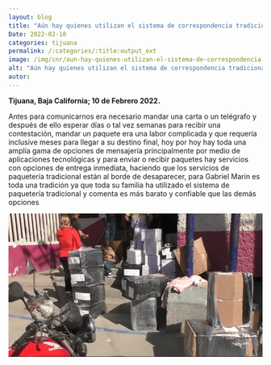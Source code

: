 ```yaml
---
layout: blog
title: "Aún hay quienes utilizan el sistema de correspondencia tradicional"
Date: 2022-02-10
categories: tijuana
permalink: /:categories/:title:output_ext
image: /img/cnr/aun-hay-quienes-utilizan-el-sistema-de-correspondencia-tradicional.png
alt: "Aún hay quienes utilizan el sistema de correspondencia tradicional"
autor:
---
```


**Tijuana, Baja California; 10 de Febrero 2022.** 

Antes para comunicarnos era necesario mandar una carta o un telégrafo y después de ello esperar días o tal vez semanas para recibir una contestación, mandar un paquete era una labor complicada y que requería inclusive meses para llegar a su destino final, hoy por hoy hay toda una amplia gama de opciones de mensajería principalmente por medio de aplicaciones tecnológicas y para enviar o recibir paquetes hay servicios con opciones de entrega inmediata, haciendo que los servicios de paquetería tradicional están al borde de desaparecer, para Gabriel Marin es toda una tradición ya que toda su familia ha utilizado el sistema de paquetería tradicional y comenta es más barato y confiable que las demás opciones 

<div id="carouselExampleSlidesOnly" class="carousel slide" data-ride="carousel">
  <div class="carousel-inner">
    <div class="carousel-item active">
       <img class="d-block w-100" src="/img/cnr/aun-hay-quienes-utilizan-el-sistema-de-correspondencia-tradicional.png" loading="lazy"  alt="Aún hay quienes utilizan el sistema de correspondencia tradicional">
    </div>
  </div>
</div>